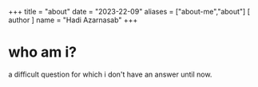 +++
title = "about"
date = "2023-22-09"
aliases = ["about-me","about"]
[ author ]
  name = "Hadi Azarnasab"
+++

# who am i? 
a difficult question for which i don't have an answer until now. 
